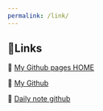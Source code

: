```yaml
---
permalink: /link/
---
```


## 🔗Links

🔗 [My Github pages HOME](https://jeffatoptics.github.io/)

🔗 [My Github](https://github.com/jeffatoptics/)

🔗 [Daily note github](https://github.com/jeffatoptics/jeffblog)


